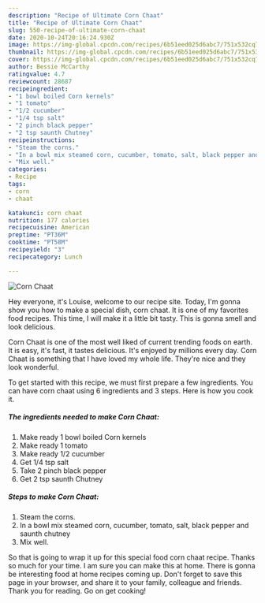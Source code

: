 ```yaml
---
description: "Recipe of Ultimate Corn Chaat"
title: "Recipe of Ultimate Corn Chaat"
slug: 550-recipe-of-ultimate-corn-chaat
date: 2020-10-24T20:16:24.930Z
image: https://img-global.cpcdn.com/recipes/6b51eed025d6abc7/751x532cq70/corn-chaat-recipe-main-photo.jpg
thumbnail: https://img-global.cpcdn.com/recipes/6b51eed025d6abc7/751x532cq70/corn-chaat-recipe-main-photo.jpg
cover: https://img-global.cpcdn.com/recipes/6b51eed025d6abc7/751x532cq70/corn-chaat-recipe-main-photo.jpg
author: Bessie McCarthy
ratingvalue: 4.7
reviewcount: 28687
recipeingredient:
- "1 bowl boiled Corn kernels"
- "1 tomato"
- "1/2 cucumber"
- "1/4 tsp salt"
- "2 pinch black pepper"
- "2 tsp saunth Chutney"
recipeinstructions:
- "Steam the corns."
- "In a bowl mix steamed corn, cucumber, tomato, salt, black pepper and saunth chutney"
- "Mix well."
categories:
- Recipe
tags:
- corn
- chaat

katakunci: corn chaat 
nutrition: 177 calories
recipecuisine: American
preptime: "PT36M"
cooktime: "PT58M"
recipeyield: "3"
recipecategory: Lunch

---
```



![Corn Chaat](https://img-global.cpcdn.com/recipes/6b51eed025d6abc7/751x532cq70/corn-chaat-recipe-main-photo.jpg)

Hey everyone, it's Louise, welcome to our recipe site. Today, I'm gonna show you how to make a special dish, corn chaat. It is one of my favorites food recipes. This time, I will make it a little bit tasty. This is gonna smell and look delicious.



Corn Chaat is one of the most well liked of current trending foods on earth. It is easy, it's fast, it tastes delicious. It's enjoyed by millions every day. Corn Chaat is something that I have loved my whole life. They're nice and they look wonderful.


To get started with this recipe, we must first prepare a few ingredients. You can have corn chaat using 6 ingredients and 3 steps. Here is how you cook it.

<!--inarticleads1-->

##### The ingredients needed to make Corn Chaat:

1. Make ready 1 bowl boiled Corn kernels
1. Make ready 1 tomato
1. Make ready 1/2 cucumber
1. Get 1/4 tsp salt
1. Take 2 pinch black pepper
1. Get 2 tsp saunth Chutney




<!--inarticleads2-->

##### Steps to make Corn Chaat:

1. Steam the corns.
1. In a bowl mix steamed corn, cucumber, tomato, salt, black pepper and saunth chutney
1. Mix well.




So that is going to wrap it up for this special food corn chaat recipe. Thanks so much for your time. I am sure you can make this at home. There is gonna be interesting food at home recipes coming up. Don't forget to save this page in your browser, and share it to your family, colleague and friends. Thank you for reading. Go on get cooking!

